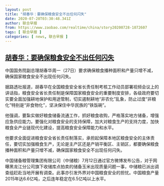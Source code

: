 ```yaml
---
layout: post
title: "胡春华：要确保粮食安全不出任何闪失"
date: 2020-07-28T03:30:48.341Z
author: 联合早报
from: https://www.zaobao.com/realtime/china/story20200728-1072607
tags: [ 联合早报 ]
categories: [ news, 联合早报 ]
---
```

<!--1595933520000-->
[胡春华：要确保粮食安全不出任何闪失](https://www.zaobao.com/realtime/china/story20200728-1072607)
------

<div>
<p>中国国务院副总理胡春华周一（27日）要求确保粮食播种面积和产量只增不减，确保国家粮食安全不出现任何闪失。</p><p>据路透社报道，胡春华在全国粮食安全省长责任制考核工作动员部署视频会议上的讲话指，粮食安全省长责任制是保障国家粮食安全的重要制度安排，各级政府要切实要全面加强耕地保护和用途管制，切实遏制耕地“非农化”乱象，防止过度“非粮化”特别是“非食物化”，坚决保住中华民族的“铁饭碗”。</p><p>他强调，要紮实做好粮食储备流通工作，抓好粮食收购，严格落实地方储备，增强应急供应能力。要强化对粮食安全的支持保障，加大对粮食生产的支持力度，加快粮食全产业链现代化建设，提高粮食安全保障能力和水平。</p><section id="imu"><div id="dfp-ad-imu1-wrapper" class="dfp-tag-wrapper"><div id="dfp-ad-imu1" class="dfp-tag-wrapper"></div></div></section><p>他要求全面促进粮食安全省长责任制落实，承担起保障本地区粮食安全的主体责任，要切实加强粮食生产，无论是主产区还是产销平衡区、主销区，都要确保粮食播种面积和产量只增不减，确保国家粮食安全不出现任何闪失。</p><p>中国储备粮管理集团有限公司（中储粮）7月12日通过官方微博发布公告，对于网曝黑龙江分公司旗下收储库点拍卖的储备玉米出现质量问题一事，中储粮已派出调查组赶赴当地开展有调查。此事亦引发外界对中国粮食安全的担忧。中国粮食产量2015年达6.6亿吨，之后连年稳定在6.5亿吨以上水平。</p><div id="innity-in-post"></div><div id="dfp-ad-midarticlespecial-wrapper" class="dfp-tag-wrapper"><div id="dfp-ad-midarticlespecial" class="dfp-tag-wrapper"></div></div>
</div>
